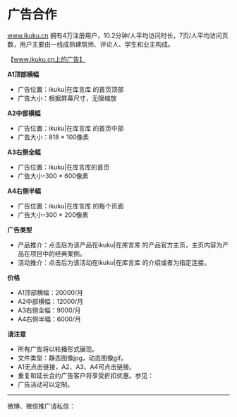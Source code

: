 # 广告合作

www.ikuku.cn 拥有4万注册用户，10.2分钟/人平均访问时长，7页/人平均访问页数，用户主要由一线成熟建筑师、评论人、学生和业主构成。  

【www.ikuku.cn上的广告】  

**A1顶部横幅**  
- 广告位置：ikuku|在库言库 的首页顶部  
- 广告大小：根据屏幕尺寸，无限缩放  


**A2中部横幅**  
- 广告位置：ikuku|在库言库 的首页中部  
- 广告大小：818 * 100像素  
 

**A3右侧全幅**  
- 广告位置：ikuku|在库言库的首页  
- 广告大小-300 * 600像素  


**A4右侧半幅**  
- 广告位置：ikuku|在库言库 的每个页面  
- 广告大小-300 * 200像素  


**广告类型**  
- 产品推介：点击后为该产品在ikuku|在库言库 的产品官方主页，主页内容为产品在项目中的经典案例。  
- 活动推介：点击后为该活动在ikuku|在库言库 的介绍或者为指定连接。  

**价格**  
- A1顶部横幅：20000/月  
- A2中部横幅：12000/月  
- A3右侧全幅：9000/月  
- A4右侧半幅：6000/月  

**请注意**  
- 所有广告将以轮播形式展现。
- 文件类型：静态图像jpg，动态图像gif。  
- A1无点击链接，A2、A3、A4可点击链接。  
- 重复和延长合约广告客户将享受折扣优惠。参见：    
- 广告活动可以定制。  


____

微博、微信推广请私信：

